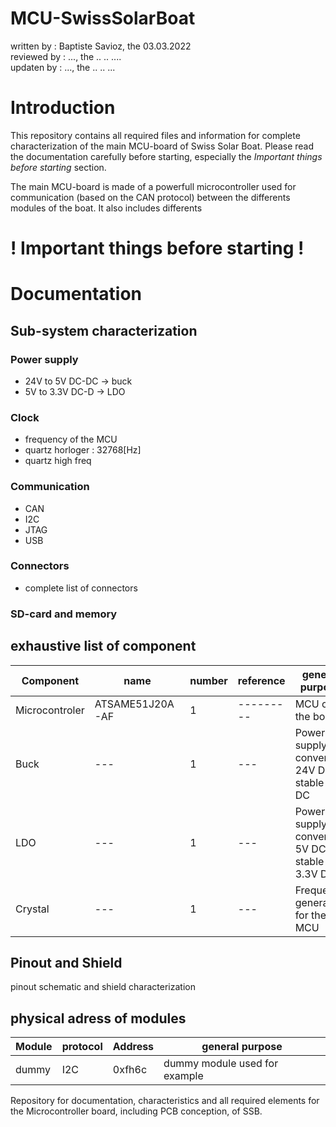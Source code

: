 # MCU-SwissSolarBoat
written by : Baptiste Savioz, the 03.03.2022  
reviewed by : ..., the .. .. ....  
updaten by : ..., the .. .. ...  

# Introduction
This repository contains all required files and information for complete characterization of the main MCU-board of Swiss Solar Boat. Please read the documentation carefully before starting, especially the _Important things before starting_ section.

The main MCU-board is made of a powerfull microcontroller used for communication (based on the CAN protocol) between the differents modules of the boat. It also includes differents  

# ! Important things before starting !

# Documentation

## Sub-system characterization
### Power supply
- 24V to 5V DC-DC -> buck 
- 5V to 3.3V DC-D -> LDO

### Clock
- frequency of the MCU
- quartz horloger : 32768[Hz]
- quartz high freq

### Communication
- CAN
- I2C
- JTAG
- USB

### Connectors
- complete list of connectors

### SD-card and memory


## exhaustive list of component
|Component|name|number|reference|general purpose|
|---------|----|------|---------|---------------|
|Microcontroler|ATSAME51J20A-AF|1|---------|MCU of the board|
|Buck|---|1|---|Power supply : convert 24V DC to stable 5V DC|
|LDO|---|1|---|Power supply : convert 5V DC to stable 3.3V DC|
|Crystal|---|1|---|Frequency generation for the MCU|


## Pinout and Shield
pinout schematic and shield characterization


## physical adress of modules
|Module|protocol|Address|general purpose|
|------|--------|-------|---------------|
|dummy|I2C|0xfh6c|dummy module used for example|

 Repository for documentation, characteristics and all required elements for the Microcontroller board, including PCB conception, of SSB.
